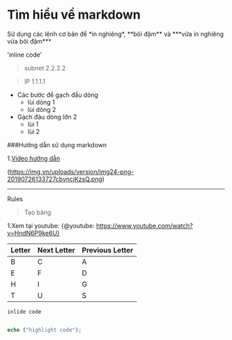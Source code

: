 <h1>Tìm hiểu về markdown</h1>
Sử dụng các lệnh cơ bản để *in nghiêng*, **bôi đậm** và ***vừa in nghiêng vừa bôi đậm***

'inline code' 

>subnet 2.2.2.2

>IP 1.1.1.1

- Các bước để gạch đầu dòng 
  - lùi dòng 1
  - lùi dòng 2
- Gạch đàu dòng lớn 2 
  - lùi 1
  - lùi 2

###Hướng dẫn sử dụng markdown

1.[Video hướng dẫn](https://viblo.asia/helps/cach-su-dung-markdown-bxjvZYnwkJZ)

(https://img.vn/uploads/version/img24-png-20190726133727cbvncjKzsQ.png)

***
Rules

> Tạo bảng

1.Xem tại youtube: 
{@youtube: https://www.youtube.com/watch?v=HndN6P9ke6U}

| Letter | Next Letter | Previous Letter | 
| :----- | :---------- | :-------------- | 
| B      | C           | A               | 
| E      | F           | D               | 
| H      | I           | G               | 
| T      | U           | S               |


`inlide code`
```php

echo ("highlight code");

```